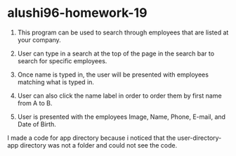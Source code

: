 # alushi96-homework-19

1. This program can be used to search through employees that are listed at your company.

2. User can type in a search at the top of the page in the search bar to search for specific employees.

3. Once name is typed in, the user will be presented with employees matching what is typed in.

4. User can also click the name label in order to order them by first name from A to B.

5. User is presented with the employees Image, Name, Phone, E-mail, and Date of Birth.

I made a code for app directory because i noticed that the user-directory-app directory was not a folder and could not see the code.